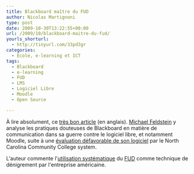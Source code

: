 ```yaml
---
title: Blackboard maître du FUD
author: Nicolas Martignoni
type: post
date: 2009-10-30T13:22:55+00:00
url: /2009/10/blackboard-maitre-du-fud/
yourls_shorturl:
  - http://tinyurl.com/33pd3gr
categories:
  - École, e-learning et ICT
tags:
  - Blackboard
  - e-learning
  - FUD
  - LMS
  - Logiciel Libre
  - Moodle
  - Open Source

---
```

À lire absolument, ce [très bon article][1] (en anglais). [Michael Feldstein][2] y analyse les pratiques douteuses de Blackboard en matière de communication dans sa guerre contre le logiciel libre, et notamment Moodle, suite à une [évaluation défavorable de son logiciel][3] par le North Carolina Community College system.

L'auteur commente l'[utilisation systématique][4] du [FUD][5] comme technique de dénigrement par l'entreprise américaine.

 [1]: http://mfeldstein.com/blackboards-response-to-open-source-fear-uncertainty-doubt/
 [2]: http://mfeldstein.com/
 [3]: http://oscmoodlereport.files.wordpress.com/2009/08/osc_full_report.pdf
 [4]: http://oscmoodlereport.files.wordpress.com/2009/10/ncccs-and-blackboard-report-october-2009.pdf
 [5]: http://fr.wikipedia.org/wiki/FUD